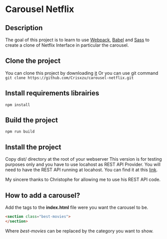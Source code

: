# Carousel Netflix

## Description
The goal of this project is to learn to use [Webpack](https://webpack.js.org/), [Babel](https://babeljs.io/docs/) and [Sass](https://sass-lang.com/) to create a clone of Netflix Interface in particular the carousel.

## Clone the project
You can clone this project by downloading [it](https://github.com/Crisxzu/carousel-netflix/archive/refs/heads/main.zip)
Or you can use git command `git clone https://github.com/Crisxzu/carousel-netflix.git`

## Install requirements librairies
`npm install`

## Build the project
`npm run build`

## Install the project
Copy dist/ directory at the root of your webserver
This version is for testing purposes only and you have to use locahost as REST API Provider. You will need to have the REST API running at locahost.
You can find it at this [link](https://github.com/cGIfl300/OC_P6/tree/master/cloned_api_server/OCMovies-API-EN-FR).

My sincere thanks to Christophe for allowing me to use his REST API code.

## How to add a carousel?

Add the tags to the **index.html** file were you want the carousel to be.

```HTML
<section class="best-movies">
</section>
```

Where _best-movies_ can be replaced by the category you want to show.